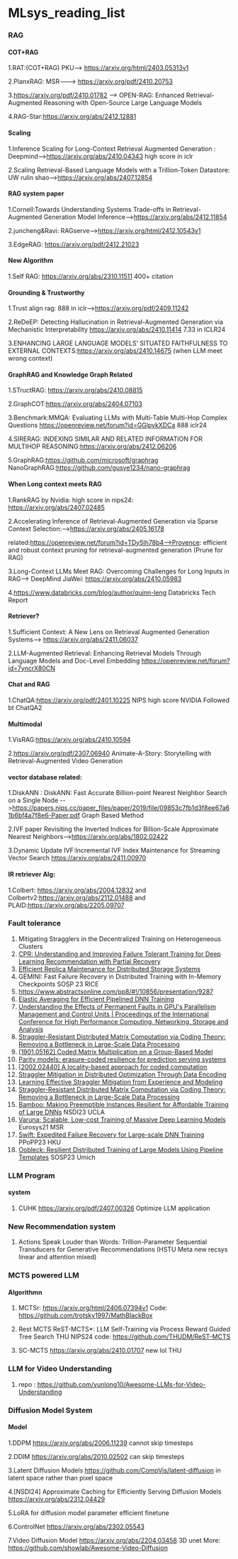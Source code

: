 # MLsys_reading_list
### RAG
#### COT+RAG
1.RAT:(COT+RAG) PKU--> https://arxiv.org/html/2403.05313v1

2.PlanxRAG: MSR---> https://arxiv.org/pdf/2410.20753

3.https://arxiv.org/pdf/2410.01782 --> OPEN-RAG: Enhanced Retrieval-Augmented Reasoning with Open-Source Large Language Models

4.RAG-Star:https://arxiv.org/abs/2412.12881
#### Scaling
1.Inference Scaling for Long-Context Retrieval Augmented Generation : Deepmind-->https://arxiv.org/abs/2410.04343 high score in iclr

2.Scaling Retrieval-Based Language Models with a Trillion-Token Datastore: UW rulin shao-->https://arxiv.org/abs/2407.12854
#### RAG system paper
1.Cornell:Towards Understanding Systems Trade-offs in Retrieval-Augmented Generation Model Inference-->https://arxiv.org/abs/2412.11854

2.juncheng&Ravi: RAGserve-->https://arxiv.org/html/2412.10543v1

3.EdgeRAG: https://arxiv.org/pdf/2412.21023
#### New Algorithm
1.Self RAG: https://arxiv.org/abs/2310.11511 400+ citation

#### Grounding & Trustworthy
1.Trust align rag: 888 in iclr-->https://arxiv.org/pdf/2409.11242

2.ReDeEP: Detecting Hallucination in Retrieval-Augmented Generation via Mechanistic Interpretability https://arxiv.org/abs/2410.11414 7.33 in ICLR24

3.ENHANCING LARGE LANGUAGE MODELS’ SITUATED FAITHFULNESS TO EXTERNAL CONTEXTS:https://arxiv.org/abs/2410.14675 (when LLM meet wrong context)

#### GraphRAG and Knowledge Graph Related
1.STructRAG: https://arxiv.org/abs/2410.08815

2.GraphCOT:https://arxiv.org/abs/2404.07103

3.Benchmark:MMQA: Evaluating LLMs with Multi-Table Multi-Hop Complex Questions  https://openreview.net/forum?id=GGlpykXDCa 888 iclr24

4.SIRERAG: INDEXING SIMILAR AND RELATED INFORMATION FOR MULTIHOP REASONING:https://arxiv.org/abs/2412.06206 

5.GraphRAG:https://github.com/microsoft/graphrag NanoGraphRAG:https://github.com/gusye1234/nano-graphrag
#### When Long context meets RAG
1.RankRAG by Nvidia: high score in nips24: https://arxiv.org/abs/2407.02485

2.Accelerating Inference of Retrieval-Augmented Generation via Sparse Context Selection:-->https://arxiv.org/abs/2405.16178

related:https://openreview.net/forum?id=TDy5Ih78b4-->Provence: efficient and robust context pruning for retrieval-augmented generation (Prune for RAG)

3.Long-Context LLMs Meet RAG: Overcoming Challenges for Long Inputs in RAG--> DeepMind JiaWei: https://arxiv.org/abs/2410.05983

4.https://www.databricks.com/blog/author/quinn-leng Databricks Tech Report
#### Retriever?
1.Sufficient Context: A New Lens on Retrieval Augmented Generation Systems--> https://arxiv.org/abs/2411.06037

2.LLM-Augmented Retrieval: Enhancing Retrieval Models Through Language Models and Doc-Level Embedding https://openreview.net/forum?id=7yncrX80CN
#### Chat and RAG
1.ChatQA:https://arxiv.org/pdf/2401.10225 NIPS high score NVIDIA Followed bt ChatQA2

#### Multimodal
1.VisRAG:https://arxiv.org/abs/2410.10594

2.https://arxiv.org/pdf/2307.06940 Animate-A-Story: Storytelling with Retrieval-Augmented Video Generation
#### vector database related:
1.DiskANN : DiskANN: Fast Accurate Billion-point Nearest Neighbor Search on a Single Node -->https://papers.nips.cc/paper_files/paper/2019/file/09853c7fb1d3f8ee67a61b6bf4a7f8e6-Paper.pdf Graph Based Method

2.IVF paper Revisiting the Inverted Indices for Billion-Scale Approximate Nearest Neighbors-->https://arxiv.org/abs/1802.02422

3.Dynamic Update IVF:Incremental IVF Index Maintenance for Streaming Vector Search https://arxiv.org/abs/2411.00970

#### IR retriever Alg:
1.Colbert: https://arxiv.org/abs/2004.12832 and Colbertv2:https://arxiv.org/abs/2112.01488 and PLAID:https://arxiv.org/abs/2205.09707
### Fault tolerance

1. Mitigating Stragglers in the Decentralized Training on Heterogeneous Clusters
2. [CPR: Understanding and Improving Failure Tolerant Training for Deep Learning Recommendation with Partial Recovery](https://cs.stanford.edu/people/trippel/pubs/cpr-mlsys-21.pdf)
3. [Efficient Replica Maintenance for Distributed Storage Systems](https://www.usenix.org/legacy/event/nsdi06/tech/full_papers/chun/chun.pdf)
4. GEMINI: Fast Failure Recovery in Distributed Training with In-Memory Checkpoints SOSP 23 RICE
5. https://www.abstractsonline.com/pp8/#!/10856/presentation/9287
6. [Elastic Averaging for Efficient Pipelined DNN Training](https://conf.researchr.org/track/PPoPP-2023/PPoPP-2023-papers#)
7. [Understanding the Effects of Permanent Faults in GPU's Parallelism Management and Control Units | Proceedings of the International Conference for High Performance Computing, Networking, Storage and Analysis](https://dl.acm.org/doi/10.1145/3581784.3607086)
8. [Straggler-Resistant Distributed Matrix Computation via Coding Theory: Removing a Bottleneck in Large-Scale Data Processing](https://www.ece.iastate.edu/adityar/files/2020/05/RamDT_SPMag20.pdf)
9. [[1901.05162\] Coded Matrix Multiplication on a Group-Based Model](https://arxiv.org/abs/1901.05162)
10. [Parity models: erasure-coded resilience for prediction serving systems](https://dl.acm.org/doi/10.1145/3341301.3359654)
11. [[2002.02440\] A locality-based approach for coded computation](https://arxiv.org/abs/2002.02440)
12. [Straggler Mitigation in Distributed Optimization Through Data Encoding](https://proceedings.neurips.cc/paper_files/paper/2017/file/663772ea088360f95bac3dc7ffb841be-Paper.pdf)
13. [Learning Effective Straggler Mitigation from Experience and Modeling](https://par.nsf.gov/servlets/purl/10112719)
14. [Straggler-Resistant Distributed Matrix Computation via Coding Theory: Removing a Bottleneck in Large-Scale Data Processing](https://www.ece.iastate.edu/adityar/files/2020/05/RamDT_SPMag20.pdf)
15. [Bamboo: Making Preemptible Instances Resilient for Affordable Training of Large DNNs](https://www.usenix.org/conference/nsdi23/presentation/thorpe) NSDI23 UCLA
16. [Varuna: Scalable, Low-cost Training of Massive Deep Learning Models](https://arxiv.org/pdf/2111.04007.pdf) Eurosys21 MSR
17. [Swift: Expedited Failure Recovery for Large-scale DNN Training](https://i.cs.hku.hk/~cwu/papers/yczhong-ppopp23-poster.pdf) PPoPP23 HKU
18. [Oobleck: Resilient Distributed Training of Large Models Using Pipeline Templates](https://scholar.google.com/citations?view_op=view_citation&hl=en&user=Dzh5C9EAAAAJ&sortby=pubdate&citation_for_view=Dzh5C9EAAAAJ:SAZ1SQo2q1kC) SOSP23 Umich 


### LLM Program

#### system
1. CUHK https://arxiv.org/pdf/2407.00326 Optimize LLM application


### New Recommendation system

1. Actions Speak Louder than Words: Trillion-Parameter Sequential Transducers for Generative Recommendations (HSTU Meta new recsys linear and attention mixed)


### MCTS powered LLM

#### Algorithmn

1. MCTSr: https://arxiv.org/html/2406.07394v1  Code: https://github.com/trotsky1997/MathBlackBox

2. Rest MCTS ReST-MCTS*: LLM Self-Training via Process Reward Guided Tree Search THU NIPS24 code: https://github.com/THUDM/ReST-MCTS

3. SC-MCTS https://arxiv.org/abs/2410.01707 new lol THU


### LLM for Video Understanding

1. repo : https://github.com/yunlong10/Awesome-LLMs-for-Video-Understanding

### Diffusion Model System
#### Model
1.DDPM https://arxiv.org/abs/2006.11239 cannot skip timesteps

2.DDIM https://arxiv.org/abs/2010.02502 can skip timesteps

3.Latent Diffusion Models https://github.com/CompVis/latent-diffusion in latent space rather than pixel space

4.[NSDI24] Approximate Caching for Efficiently Serving Diffusion Models https://arxiv.org/abs/2312.04429

5.LoRA for diffusion model parameter efficient finetune

6.ControlNet https://arxiv.org/abs/2302.05543

7.Video Diffusion Model https://arxiv.org/abs/2204.03458 3D unet More: https://github.com/showlab/Awesome-Video-Diffusion
